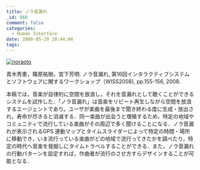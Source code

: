 ```yaml
---
title: ノラ音漏れ
_id: 866
comment: false
categories:
  - Human Interface
date: 2008-05-29 20:44:04
tags:
---
```


[![noraoto](/wp-content/uploads/2015/04/noraoto.jpg)](/wp-content/uploads/2015/04/noraoto.jpg)

<!--more-->

青木秀憲，篠原祐樹，宮下芳明. ノラ音漏れ, 第16回インタラクティブシステムとソフトウェアに関するワークショップ（WISS2008), pp.155-156, 2008.

本稿では，音楽が自律的に空間を放浪し，それを音漏れとして聴くことができるシステムを試作した．「ノラ音漏れ」は音楽をリピート再生しながら空間を放浪するエージェントであり，ユーザが楽曲を最後まで聞き終わる度に生成・放出され，寿命が尽きると消滅する．同一楽曲が出会うと増殖するため，特定の地域やコミュニティで流行している楽曲がその周辺で多く聞けることになる．ノラ音漏れが表示されるGPS 連動マップとタイムスライダーによって特定の時間・場所に移動でき，いま流行っている楽曲がどの地域で流行ってきたかを調べたり，特定の時代へ音楽を発掘しにタイムトラベルすることができる．また，ノラ音漏れの行動パターンを設定すれば，作曲者が流行のさせ方すらデザインすることが可能となる．
